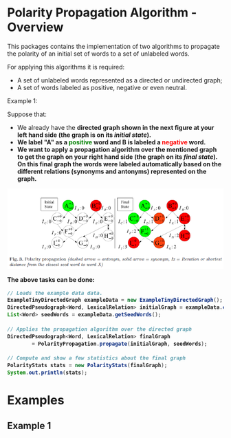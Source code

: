 # Polarity Propagation Algorithm - Overview

This packages contains the implementation of two algorithms to propagate the 
polarity of an initial set of words to a set of unlabeled words.

For applying this algorithms it is required:
- A set of unlabeled words represented as a directed or undirected graph;
- A set of words labeled as positive, negative or even neutral.


Example 1:

Suppose that:
- We already have the <b>directed graph<b> shown in the next figure at your 
left hand side (the graph is on its <i>initial state</i>).
- We label "A" as a <font color="green">positive</font> word and B is labeled a 
<font color="red">negative</font> word. 
- We want to apply a propagation algorithm over the mentioned graph to get the graph 
on your right hand side (the graph on its <i>final state</i>). 
<br/>On this final graph the words were labeled automatically based on the different relations
(synonyms and antonyms) represented on the graph.

![tiny-directed-graph-of-letters-epia](/test-resources/figures/tiny-directed-graph-of-letters-epia.png)

The above tasks can be done:

```java
// Loads the example data data.
ExampleTinyDirectedGraph exampleData = new ExampleTinyDirectedGraph();
DirectedPseudograph<Word, LexicalRelation> initialGraph = exampleData.createDirectedGraph();
List<Word> seedWords = exampleData.getSeedWords();

// Applies the propagation algorithm over the directed graph
DirectedPseudograph<Word, LexicalRelation> finalGraph 
		= PolarityPropagation.propagate(initialGraph, seedWords);

// Compute and show a few statistics about the final graph
PolarityStats stats = new PolarityStats(finalGraph);
System.out.println(stats);
```

# Examples
## Example 1
